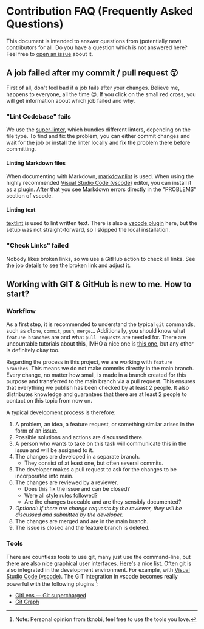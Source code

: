 # Contribution FAQ (Frequently Asked Questions)

This document is intended to answer questions from (potentially new) contributors for all.
Do you have a question which is not answered here? Feel free to [open an issue](https://github.com/CoRoSoN-Kit/CoRoSoN-Kit/issues/new) about it.

## A job failed after my commit / pull request 😮

First of all, don't feel bad if a job fails after your changes.
Believe me, happens to everyone, all the time 😉.
If you click on the small red cross, you will get information about which job failed and why.

### "Lint Codebase" fails

We use the [super-linter](https://github.com/github/super-linter), which bundles different linters, depending on the file type.
To find and fix the problem, you can either commit changes and wait for the job or install the linter locally and fix the problem there before committing.

#### Linting Markdown files

When documenting with Markdown, [markdownlint](https://github.com/igorshubovych/markdownlint-cli) is used.
When using the highly recommended [Visual Studio Code (vscode)](https://code.visualstudio.com/) editor, you can install it as a [plugin](https://marketplace.visualstudio.com/items?itemName=DavidAnson.vscode-markdownlint).
After that you see Markdown errors directly in the "PROBLEMS" section of vscode.

#### Linting text

[textlint](https://textlint.github.io/) is used to lint written text.
There is also a [vscode plugin](https://marketplace.visualstudio.com/items?itemName=taichi.vscode-textlint) here, but the setup was not straight-forward, so I skipped the local installation.

### "Check Links" failed

Nobody likes broken links, so we use a GitHub action to check all links.
See the job details to see the broken link and adjust it.

## Working with GIT & GitHub is new to me. How to start?

### Workflow

As a first step, it is recommended to understand the typical `git` commands, such as `clone`, `commit`, `push`, `merge`...
Additionally, you should know what `feature branches` are and what `pull requests` are needed for.
There are uncountable tutorials about this, IMHO a nice one is [this one](https://soshace.com/understanding-the-git-workflow/), but any other is definitely okay too.

Regarding the process in this project, we are working with `feature branches`.
This means we do not make commits directly in the main branch.
Every change, no matter how small, is made in a branch created for this purpose and transferred to the main branch via a pull request.
This ensures that everything we publish has been checked by at least 2 people.
It also distributes knowledge and guarantees that there are at least 2 people to contact on this topic from now on.

A typical development process is therefore:

1. A problem, an idea, a feature request, or something similar arises in the form of an issue.
2. Possible solutions and actions are discussed there.
3. A person who wants to take on this task will communicate this in the issue and will be assigned to it.
4. The changes are developed in a separate branch.
   - They consist of at least one, but often several commits.
5. The developer makes a pull request to ask for the changes to be incorporated into main.
6. The changes are reviewed by a reviewer.
   - Does this fix the issue and can be closed?
   - Were all style rules followed?
   - Are the changes traceable and are they sensibly documented?
7. _Optional: If there are change requests by the reviewer, they will be discussed and submitted by the developer._
8. The changes are merged and are in the main branch.
9. The issue is closed and the feature branch is deleted.

### Tools

There are countless tools to use git, many just use the command-line, but there are also nice graphical user interfaces.
[Here's](https://git-scm.com/downloads/guis) a nice list.
Often git is also integrated in the development environment.
For example, with [Visual Studio Code (vscode)](https://code.visualstudio.com/).
The GIT integration in vscode becomes really powerful with the following plugins [^imho_tknobi]:

- [GitLens — Git supercharged](https://marketplace.visualstudio.com/items?itemName=eamodio.gitlens)
- [Git Graph](https://marketplace.visualstudio.com/items?itemName=mhutchie.git-graph)

[^imho_tknobi]: Note: Personal opinion from tknobi, feel free to use the tools you love.
